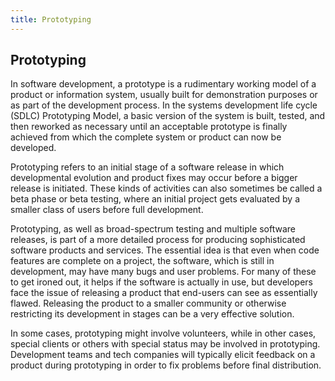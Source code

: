 ```yaml
---
title: Prototyping
---
```

## Prototyping

<p>In software development, a prototype is a rudimentary working model of a product or information system, usually built for demonstration purposes or as part of the development process. In the systems development life cycle (SDLC) Prototyping Model, a basic version of the system is built, tested, and then reworked as necessary until an acceptable prototype is finally achieved from which the complete system or product can now be developed.</p>
<p>Prototyping refers to an initial stage of a software release in which developmental evolution and product fixes may occur before a bigger release is initiated. These kinds of activities can also sometimes be called a beta phase or beta testing, where an initial project gets evaluated by a smaller class of users before full development.</p>
<p>Prototyping, as well as broad-spectrum testing and multiple software releases, is part of a more detailed process for producing sophisticated software products and services. The essential idea is that even when code features are complete on a project, the software, which is still in development, may have many bugs and user problems. For many of these to get ironed out, it helps if the software is actually in use, but developers face the issue of releasing a product that end-users can see as essentially flawed. Releasing the product to a smaller community or otherwise restricting its development in stages can be a very effective solution.</p> 
<p>In some cases, prototyping might involve volunteers, while in other cases, special clients or others with special status may be involved in prototyping. Development teams and tech companies will typically elicit feedback on a product during prototyping in order to fix problems before final distribution.</p>




